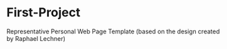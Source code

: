 # First-Project
Representative Personal Web Page Template (based on the design created by Raphael Lechner)
